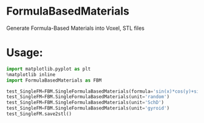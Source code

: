 # FormulaBasedMaterials
Generate Formula-Based Materials into Voxel, STL files

# Usage:
```python
import matplotlib.pyplot as plt
%matplotlib inline
import FormulaBasedMaterials as FBM

test_SingleFM=FBM.SingleFormulaBasedMaterials(formula='sin(x)*cos(y)+sin(y)*cos(z)+sin(z)*cos(x)+1', l=10, r=[1,1,1], a=[1,1,1], eps=0.2, res=0.2, png=True, smooth=True)
test_SingleFM=FBM.SingleFormulaBasedMaterials(unit='random')
test_SingleFM=FBM.SingleFormulaBasedMaterials(unit='SchD')
test_SingleFM=FBM.SingleFormulaBasedMaterials(unit='gyroid')
test_SingleFM.save2stl()
```
